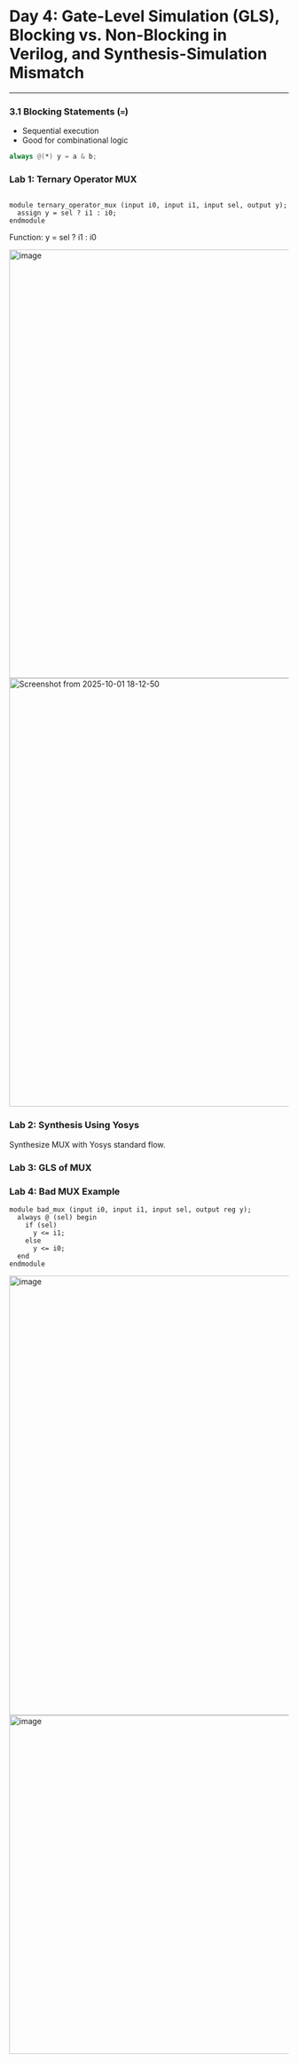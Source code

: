 
# Day 4: Gate-Level Simulation (GLS), Blocking vs. Non-Blocking in Verilog, and Synthesis-Simulation Mismatch  

---



### 3.1 Blocking Statements (`=`)  
- Sequential execution  
- Good for combinational logic  
```verilog
always @(*) y = a & b;
```

### Lab 1: Ternary Operator MUX
```

module ternary_operator_mux (input i0, input i1, input sel, output y);
  assign y = sel ? i1 : i0;
endmodule
```

Function: y = sel ? i1 : i0

<img width="1210" height="773" alt="image" src="https://github.com/user-attachments/assets/9deb816f-d445-4da4-ae1a-5ef5d43234e6" />


<img width="1210" height="773" alt="Screenshot from 2025-10-01 18-12-50" src="https://github.com/user-attachments/assets/7dcc23b4-0958-44f4-b1eb-16d55b39f6c2" />

### Lab 2: Synthesis Using Yosys

Synthesize MUX with Yosys standard flow.

### Lab 3: GLS of MUX

### Lab 4: Bad MUX Example
```
module bad_mux (input i0, input i1, input sel, output reg y);
  always @ (sel) begin
    if (sel)
      y <= i1;
    else 
      y <= i0;
  end
endmodule
```
<img width="1278" height="793" alt="image" src="https://github.com/user-attachments/assets/dc6ba5fe-c320-471e-a72c-55b455f7564e" />

<img width="957" height="611" alt="image" src="https://github.com/user-attachments/assets/ae2fde86-472c-4ee4-845e-a6f53e649622" />



